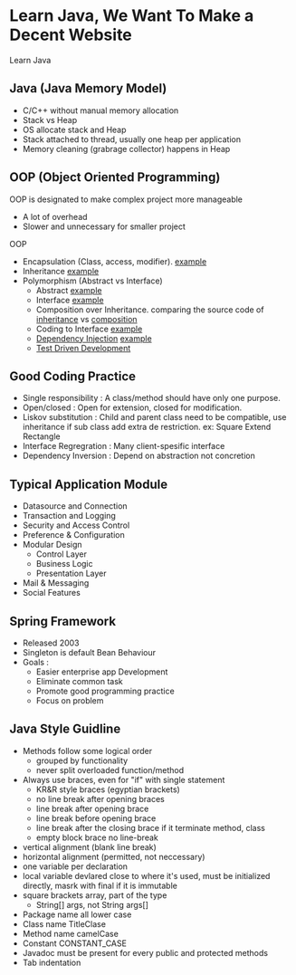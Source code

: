# Learn Java, We Want To Make a Decent Website
Learn Java

## Java (Java Memory Model)
- C/C++ without manual memory allocation
- Stack vs Heap
- OS allocate stack and Heap
- Stack attached to thread, usually one heap per application
- Memory cleaning (grabrage collector) happens in Heap

## OOP (Object Oriented Programming)
OOP is designated to make complex project more manageable
- A lot of overhead
- Slower and unnecessary for smaller project

OOP
- Encapsulation (Class, access, modifier). [example](/examples/oop/encapsulation/Vehicle.java)
- Inheritance [example](/examples/oop/inheritance/Truck.java)
- Polymorphism (Abstract vs Interface)
  - Abstract [example](/examples/oop/abstractt/SportCar.java)
  - Interface [example](/examples/oop/interfacee/AirPlane.java)
  - Composition over Inheritance. comparing the source code of [inheritance](/examples/oop/inheritance/KiaCityCar.java) vs [composition](/examples/oop/compositionoverinheritance/HyundaiCityCar.java)
  - Coding to Interface [example](/examples/oop/compositionoverinheritance/HyundaiCityCar.java)
  - [Dependency Injection](/docs/oop-dependencyinjection) [example](/examples/oop/dependencyinjection)
  - [Test Driven Development](/docs/oop-tdd)

## Good Coding Practice
- Single responsibility : A class/method should have only one purpose.
- Open/closed : Open for extension, closed for modification.
- Liskov substitution : Child and parent class need to be compatible, use inheritance if sub class add extra de restriction. ex: Square Extend Rectangle
- Interface Regregration : Many client-spesific interface
- Dependency Inversion : Depend on abstraction not concretion

## Typical Application Module
- Datasource and Connection
- Transaction and Logging
- Security and Access Control
- Preference & Configuration
- Modular Design
  - Control Layer
  - Business Logic
  - Presentation Layer
- Mail & Messaging
- Social Features

## Spring Framework
- Released 2003
- Singleton is default Bean Behaviour
- Goals :
  - Easier enterprise app Development
  - Eliminate common task
  - Promote good programming practice
  - Focus on problem

## Java Style Guidline
- Methods follow some logical order
  - grouped by functionality
  - never split overloaded function/method
- Always use braces, even for "if" with single statement
  - KR&R style braces (egyptian brackets)
  - no line break after opening braces
  - line break after opening brace
  - line break before opening brace
  - line break after the closing brace if it terminate method, class
  - empty block brace no line-break
- vertical alignment (blank line break)
- horizontal alignment (permitted, not neccessary)
- one variable per declaration
- local variable devlared close to where it's used, must be initialized directly, masrk with final if it is immutable
- square brackets array, part of the type
  - String[] args, not String args[]
- Package name all lower case
- Class name TitleClase
- Method name camelCase
- Constant CONSTANT_CASE
- Javadoc must be present for every public and protected methods
- Tab indentation

